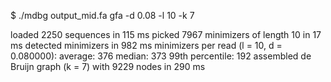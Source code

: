 $ ./mdbg output_mid.fa gfa -d 0.08 -l 10 -k 7

loaded 2250 sequences in 115 ms
picked 7967 minimizers of length 10 in 17 ms
detected minimizers in 982 ms
minimizers per read (l = 10, d = 0.080000):
  average:         376
  median:          373
  99th percentile: 192
assembled de Bruijn graph (k = 7) with 9229 nodes in 290 ms
